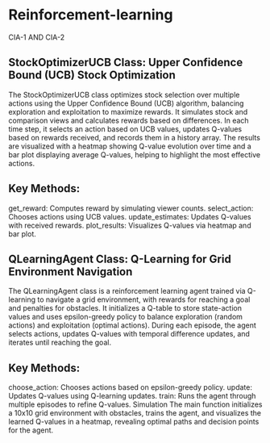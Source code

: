 # Reinforcement-learning
CIA-1 AND CIA-2

StockOptimizerUCB Class: Upper Confidence Bound (UCB) Stock Optimization
------------------------------------------------------------------------
The StockOptimizerUCB class optimizes stock selection over multiple actions using the Upper Confidence Bound (UCB) algorithm, balancing exploration and exploitation to maximize rewards. It simulates stock and comparison views and calculates rewards based on differences. In each time step, it selects an action based on UCB values, updates Q-values based on rewards received, and records them in a history array. The results are visualized with a heatmap showing Q-value evolution over time and a bar plot displaying average Q-values, helping to highlight the most effective actions.

Key Methods:
------------
get_reward: Computes reward by simulating viewer counts.
select_action: Chooses actions using UCB values.
update_estimates: Updates Q-values with received rewards.
plot_results: Visualizes Q-values via heatmap and bar plot.


QLearningAgent Class: Q-Learning for Grid Environment Navigation
-----------------------------------------------------------------
The QLearningAgent class is a reinforcement learning agent trained via Q-learning to navigate a grid environment, with rewards for reaching a goal and penalties for obstacles. It initializes a Q-table to store state-action values and uses epsilon-greedy policy to balance exploration (random actions) and exploitation (optimal actions). During each episode, the agent selects actions, updates Q-values with temporal difference updates, and iterates until reaching the goal.

Key Methods:
------------
choose_action: Chooses actions based on epsilon-greedy policy.
update: Updates Q-values using Q-learning updates.
train: Runs the agent through multiple episodes to refine Q-values.
Simulation
The main function initializes a 10x10 grid environment with obstacles, trains the agent, and visualizes the learned Q-values in a heatmap, revealing optimal paths and decision points for the agent.

